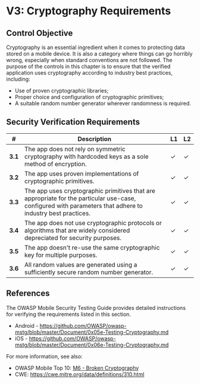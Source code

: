 # V3: Cryptography Requirements

## Control Objective

Cryptography is an essential ingredient when it comes to protecting data stored on a mobile device. It is also a category where things can go horribly wrong, especially when standard conventions are not followed. The purpose of the controls in this chapter is to ensure that the verified application uses cryptography according to industry best practices, including:

- Use of proven cryptographic libraries;
- Proper choice and configuration of cryptographic primitives;
- A suitable random number generator wherever randomness is required.

## Security Verification Requirements

| # | Description | L1 | L2 |
| --- | --- | --- | --- |
| **3.1** | The app does not rely on symmetric cryptography with hardcoded keys as a sole method of encryption.| ✓ | ✓ |
| **3.2** | The app uses proven implementations of cryptographic primitives. | ✓ | ✓ |
| **3.3** | The app uses cryptographic primitives that are appropriate for the particular use-case, configured with parameters that adhere to industry best practices. | ✓ | ✓|
| **3.4** | The app does not use cryptographic protocols or algorithms that are widely considered depreciated for security purposes. | ✓ | ✓|
| **3.5** | The app doesn't re-use the same cryptographic key for multiple purposes. | ✓ | ✓ |
| **3.6** | All random values are generated using a sufficiently secure random number generator. | ✓ | ✓ |

## References

The OWASP Mobile Security Testing Guide provides detailed instructions for verifying the requirements listed in this section.

- Android - https://github.com/OWASP/owasp-mstg/blob/master/Document/0x05e-Testing-Cryptography.md
- iOS - https://github.com/OWASP/owasp-mstg/blob/master/Document/0x06e-Testing-Cryptography.md

For more information, see also:

- OWASP Mobile Top 10: [M6 - Broken Cryptography](https://www.owasp.org/index.php/Mobile_Top_10_2014-M6)
- CWE: https://cwe.mitre.org/data/definitions/310.html
